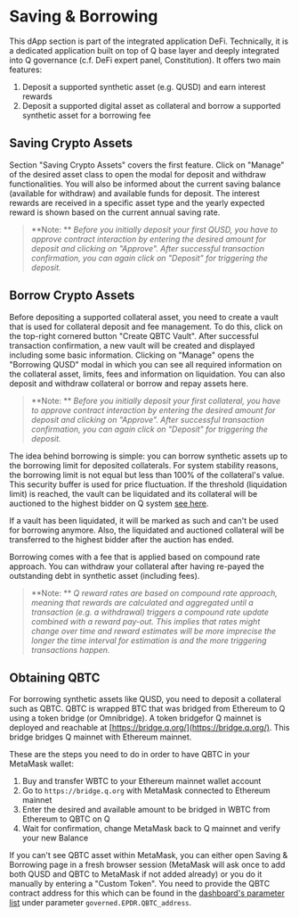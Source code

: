 # Saving & Borrowing

This dApp section is part of the integrated application DeFi. Technically, it is a dedicated application built on top of Q base layer and deeply integrated into Q governance (c.f. DeFi expert panel, Constitution). It offers two main features:

  1. Deposit a supported synthetic asset (e.g. QUSD) and earn interest rewards
  2. Deposit a supported digital asset as collateral and borrow a supported synthetic asset for a borrowing fee

## Saving Crypto Assets

Section "Saving Crypto Assets" covers the first feature. Click on "Manage" of the desired asset class to open the modal for deposit and withdraw functionalities. You will also be informed about the current saving balance (available for withdraw) and available funds for deposit. The interest rewards are received in a specific asset type and the yearly expected reward is shown based on the current annual saving rate.

> **Note: ** *Before you initially deposit your first QUSD, you have to approve contract interaction by entering the desired amount for deposit and clicking on "Approve". After successful transaction confirmation, you can again click on "Deposit" for triggering the deposit.*

## Borrow Crypto Assets  

Before depositing a supported collateral asset, you need to create a vault that is used for collateral deposit and fee management. To do this, click on the top-right cornered button "Create QBTC Vault". After successful transaction confirmation, a new vault will be created and displayed including some basic information. Clicking on "Manage" opens the "Borrowing QUSD" modal in which you can see all required information on the collateral asset, limits, fees and information on liquidation. You can also deposit and withdraw collateral or borrow and repay assets here.

> **Note: ** *Before you initially deposit your first collateral, you have to approve contract interaction by entering the desired amount for deposit and clicking on "Approve". After successful transaction confirmation, you can again click on "Deposit" for triggering the deposit.*

The idea behind borrowing is simple: you can borrow synthetic assets up to the borrowing limit for deposited collaterals. For system stability reasons, the borrowing limit is not equal but less than 100% of the collateral's value. This security buffer is used for price fluctuation. If the threshold (liquidation limit) is reached, the vault can be liquidated and its collateral will be auctioned to the highest bidder on Q system [see here](dapp_decentralizedauctions.md).

If a vault has been liquidated, it will be marked as such and can't be used for borrowing anymore. Also, the liquidated and auctioned collateral will be transferred to the highest bidder after the auction has ended.

Borrowing comes with a fee that is applied based on compound rate approach. You can withdraw your collateral after having re-payed the outstanding debt in synthetic asset (including fees).

> **Note: ** *Q reward rates are based on compound rate approach, meaning that rewards are calculated and aggregated until a transaction (e.g. a withdrawal) triggers a compound rate update combined with a reward pay-out. This implies that rates might change over time and reward estimates will be more imprecise the longer the time interval for estimation is and the more triggering transactions happen.*

## Obtaining QBTC

For borrowing synthetic assets like QUSD, you need to deposit a collateral such as QBTC. QBTC is wrapped BTC that was bridged from Ethereum to Q using a token bridge (or Omnibridge). A token bridgefor Q mainnet is deployed and reachable at [https://bridge.q.org/](https://bridge.q.org/). This bridge bridges Q mainnet with Ethereum mainnet.

These are the steps you need to do in order to have QBTC in your MetaMask wallet:

1. Buy and transfer WBTC to your Ethereum mainnet wallet account
2. Go to `https://bridge.q.org` with MetaMask connected to Ethereum mainnet
3. Enter the desired and available amount to be bridged in WBTC from Ethereum to QBTC on Q
4. Wait for confirmation, change MetaMask back to Q mainnet and verify your new Balance

If you can't see QBTC asset within MetaMask, you can either open Saving & Borrowing page in a fresh browser session (MetaMask will ask once to add both QUSD and QBTC to MetaMask if not added already) or you do it manually by entering a "Custom Token". You need to provide the QBTC contract address for this which can be found in the [dashboard's parameter list](dapp_dashboard.md#dashboard) under parameter `governed.EPDR.QBTC_address`.
